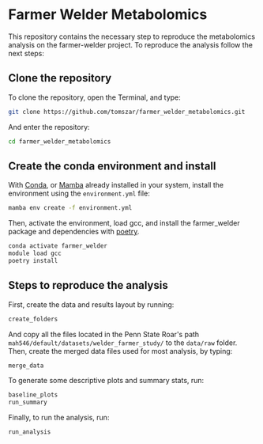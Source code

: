 # Farmer Welder Metabolomics

This repository contains the necessary step to reproduce the metabolomics analysis on the farmer-welder project.
To reproduce the analysis follow the next steps:

## Clone the repository

To clone the repository, open the Terminal, and type:

```bash
git clone https://github.com/tomszar/farmer_welder_metabolomics.git
```

And enter the repository:

```bash
cd farmer_welder_metabolomics
```

## Create the conda environment and install

With [Conda](https://docs.conda.io/en/latest/), or [Mamba](https://mamba.readthedocs.io/en/latest/installation.html) already installed in your system, install the environment using the `environment.yml` file:

```bash
mamba env create -f environment.yml
```

Then, activate the environment, load gcc, and install the farmer_welder package and dependencies with [poetry](https://python-poetry.org/docs/).

```bash
conda activate farmer_welder
module load gcc
poetry install
```

## Steps to reproduce the analysis

First, create the data and results layout by running:

```bash
create_folders
```

And copy all the files located in the Penn State Roar's path `mah546/default/datasets/welder_farmer_study/` to the `data/raw` folder.
Then, create the merged data files used for most analysis, by typing:

```bash
merge_data
```

To generate some descriptive plots and summary stats, run:

```bash
baseline_plots
run_summary
```

Finally, to run the analysis, run:

```bash
run_analysis
```
